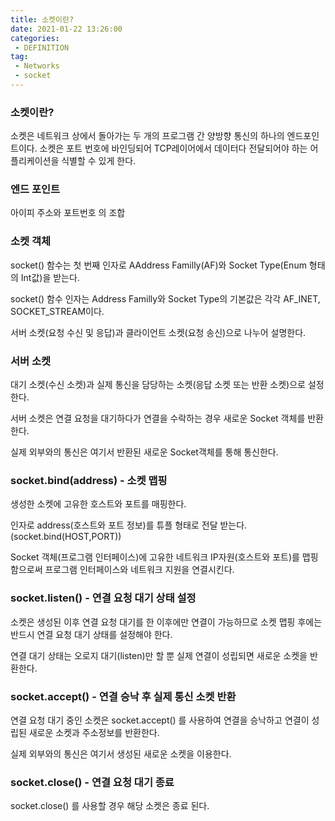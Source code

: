 ```yaml
---
title: 소켓이란?
date: 2021-01-22 13:26:00
categories:
 - DEFINITION
tag:
 - Networks
 - socket
---
```




### 소켓이란?

소켓은 네트워크 상에서 돌아가는 두 개의 프로그램 간 양방향 통신의 하나의 엔드포인트이다. 소켓은 포트 번호에 바인딩되어 TCP레이어에서 데이터다 전달되어야 하는 어플리케이션을 식별할 수 있게 한다.



<!-- more -->

### 엔드 포인트

아이피 주소와 포트번호 의 조합



### 소켓 객체

socket() 함수는 첫 번째 인자로 AAddress Familly(AF)와 Socket Type(Enum 형태의 Int값)을 받는다.

socket() 함수 인자는 Address Familly와 Socket Type의 기본값은 각각 AF_INET, SOCKET_STREAM이다.

서버 소켓(요청 수신 및 응답)과 클라이언트 소켓(요청 송신)으로 나누어 설명한다.



### 서버 소켓

대기 소켓(수신 소켓)과 실제 통신을 담당하는 소켓(응답 소켓 또는 반환 소켓)으로 설정한다.

서버 소켓은 연결 요청을 대기하다가 연결을 수락하는 경우 새로운 Socket 객체를 반환한다.

실제 외부와의 통신은 여기서 반환된 새로운 Socket객체를 통해 통신한다.



### socket.bind(address) - 소켓 맵핑

생성한 소켓에 고유한 호스트와 포트를 매핑한다.

인자로 address(호스트와 포트 정보)를 튜플 형태로 전달 받는다. (socket.bind(HOST,PORT))

Socket 객체(프로그램 인터페이스)에 고유한 네트워크 IP자원(호스트와 포트)를 맵핑함으로써 프로그램 인터페이스와 네트워크 지원을 연결시킨다.



### socket.listen() - 연결 요청 대기 상태 설정

소켓은 생성된 이후 연결 요청 대기를 한 이후에만 연결이 가능하므로 소켓 맵핑 후에는 반드시 연결 요청 대기 상태를 설정해야 한다.

연결 대기 상태는 오로지 대기(listen)만 할 뿐 실제 연결이 성립되면 새로운 소켓을 반환한다.



### socket.accept() - 연결 승낙 후 실제 통신 소켓 반환

연결 요청 대기 중인 소켓은 socket.accept() 를 사용하여 연결을 승낙하고 연결이 성립된 새로운 소켓과 주소정보를 반환한다.

실제 외부와의 통신은 여기서 생성된 새로운 소켓을 이용한다.



### socket.close() - 연결 요청 대기 종료

socket.close() 를 사용할 경우 해당 소켓은 종료 된다.